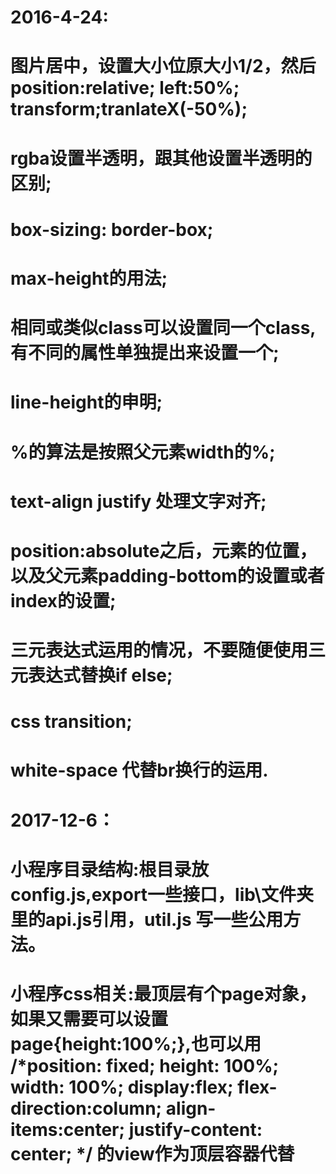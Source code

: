 # 2016-4-24:
# 图片居中，设置大小位原大小1/2，然后position:relative; left:50%; transform;tranlateX(-50%);
# rgba设置半透明，跟其他设置半透明的区别;
# box-sizing: border-box;
# max-height的用法;
# 相同或类似class可以设置同一个class,有不同的属性单独提出来设置一个;
# line-height的申明;
# <meta name="viewport" content="width=device-width, initial-scale=1, maximum-scale=1, minimum-scale=1, user-scalable=no"> 
# %的算法是按照父元素width的%;
# text-align justify 处理文字对齐;
# position:absolute之后，元素的位置，以及父元素padding-bottom的设置或者index的设置;
# 三元表达式运用的情况，不要随便使用三元表达式替换if else;
# css transition;
# white-space 代替br换行的运用.

# 2017-12-6：
# 小程序目录结构:根目录放config.js,export一些接口，lib\文件夹里的api.js引用，util.js 写一些公用方法。
# 小程序css相关:最顶层有个page对象，如果又需要可以设置page{height:100%;},也可以用  /*position: fixed; height: 100%; width: 100%;  display:flex; flex-direction:column; align-items:center; justify-content: center; */ 的view作为顶层容器代替
